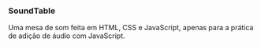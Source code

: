 ### SoundTable

Uma mesa de som feita em HTML, CSS e JavaScript, apenas para a prática de adição de áudio com JavaScript.
